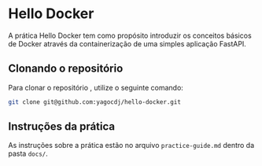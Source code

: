 # Hello Docker

A prática Hello Docker tem como propósito introduzir os conceitos básicos de Docker através
da containerização de uma simples aplicação FastAPI.

## Clonando o repositório

Para clonar o repositório , utilize o seguinte comando:
```sh
git clone git@github.com:yagocdj/hello-docker.git
```

## Instruções da prática

As instruções sobre a prática estão no arquivo `practice-guide.md` dentro da pasta `docs/`.
